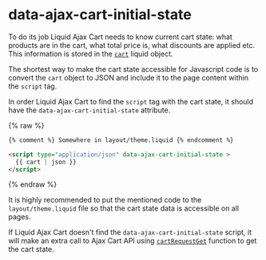 # data-ajax-cart-initial-state

To do its job Liquid Ajax Cart needs to know current cart state: what products are in the cart, what total price is, what discounts are applied etc. This information is stored in the [`cart`](https://shopify.dev/api/liquid/objects/cart) liquid object.

The shortest way to make the cart state accessible for Javascript code is to convert the `cart` object to JSON and include it to the page content within the `script` tag.

In order Liquid Ajax Cart to find the `script` tag with the cart state, it should have the `data-ajax-cart-initial-state` attribute.

{% raw %}
```html
{% comment %} Somewhere in layout/theme.liquid {% endcomment %}

<script type="application/json" data-ajax-cart-initial-state >
  {{ cart | json }}
</script>
```
{% endraw %}

It is highly recommended to put the mentioned code to the `layout/theme.liquid` file so that the cart state data is accessible on all pages.

If Liquid Ajax Cart doesn't find the `data-ajax-cart-initial-state` script, it will make an extra call to Ajax Cart API using [`cartRequestGet`](/reference/cartRequestGet/) function to get the cart state.
